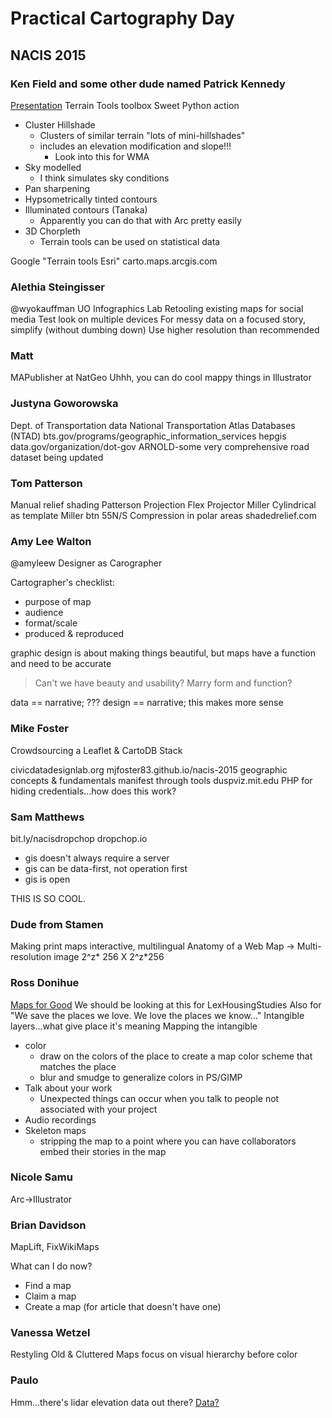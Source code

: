 # Practical Cartography Day
## NACIS 2015

### Ken Field and some other dude named Patrick Kennedy
[Presentation](http://carto.maps.arcgis.com/apps/MapJournal/index.html?appid=415ca449ea6c4d9397c975139abd45fe)
Terrain Tools toolbox
Sweet Python action
- Cluster Hillshade
	- Clusters of similar terrain "lots of mini-hillshades"
	- includes an elevation modification and slope!!!
		- Look into this for WMA
- Sky modelled
	- I think simulates sky conditions
- Pan sharpening
- Hypsometrically tinted contours
- Illuminated contours (Tanaka)
	- Apparently you can do that with Arc pretty easily
- 3D Chorpleth
	- Terrain tools can be used on statistical data

Google "Terrain tools Esri"
carto.maps.arcgis.com

### Alethia Steingisser
@wyokauffman
UO Infographics Lab
Retooling existing maps for social media
Test look on multiple devices
For messy data on a focused story, simplify (without dumbing down)
Use higher resolution than recommended

### Matt

MAPublisher at NatGeo
Uhhh, you can do cool mappy things in Illustrator

### Justyna Goworowska

Dept. of Transportation data
National Transportation Atlas Databases (NTAD)
bts.gov/programs/geographic_information_services
hepgis
data.gov/organization/dot-gov
ARNOLD-some very comprehensive road dataset being updated

### Tom Patterson

Manual relief shading
Patterson Projection
Flex Projector
Miller Cylindrical as template
Miller btn 55N/S
Compression in polar areas
shadedrelief.com

### Amy Lee Walton

@amyleew
Designer as Carographer

Cartographer's checklist:

- purpose of map
- audience
- format/scale
- produced & reproduced

graphic design is  about making things beautiful, but maps have a function and need to be accurate

> Can't we have beauty and usability? Marry form and function?

data == narrative; ???
design == narrative; this makes more sense

### Mike Foster

Crowdsourcing a Leaflet & CartoDB Stack

civicdatadesignlab.org
mjfoster83.github.io/nacis-2015
geographic concepts & fundamentals manifest through tools
duspviz.mit.edu
PHP for hiding credentials...how does this work?

### Sam Matthews

bit.ly/nacisdropchop
dropchop.io

- gis doesn't always require a server
- gis can be data-first, not operation first
- gis is open

THIS IS SO COOL.

### Dude from Stamen

Making print maps interactive, multilingual
Anatomy of a Web Map -> Multi-resolution image
2^z* 256 X 2^z*256

### Ross Donihue

[Maps for Good](http://mapsforgood.org/)
We should be looking at this for LexHousingStudies
Also for 
"We save the places we love. We love the places we know..." 
Intangible layers...what give place it's meaning
Mapping the intangible

- color
	- draw on the colors of the place to create a map color scheme that matches the place
	- blur and smudge to generalize colors in PS/GIMP
- Talk about your work
	- Unexpected things can occur when you talk to people not associated with your project
- Audio recordings
- Skeleton maps
	- stripping the map to a point where you can have collaborators embed their stories in the map

### Nicole Samu

Arc->Illustrator

### Brian Davidson
MapLift, FixWikiMaps

What can I do now?

- Find a map
- Claim a map
- Create a map (for article that doesn't have one)

### Vanessa Wetzel

Restyling Old & Cluttered Maps
focus on visual hierarchy before color

### Paulo

Hmm...there's lidar elevation data out there?
[Data?](https://github.com/openterrain/openterrain/wiki/Terrain-Data)


